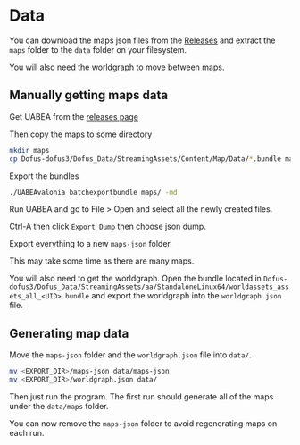 # Data

You can download the maps json files from the [Releases](REDACTED)
and extract the `maps` folder to the `data` folder on your filesystem.

You will also need the worldgraph to move between maps.

## Manually getting maps data

Get UABEA from the [releases page](https://github.com/nesrak1/UABEA/releases)

Then copy the maps to some directory

```bash
mkdir maps
cp Dofus-dofus3/Dofus_Data/StreamingAssets/Content/Map/Data/*.bundle maps/
```

Export the bundles

```bash
./UABEAvalonia batchexportbundle maps/ -md
```

Run UABEA and go to File > Open and select all the newly created files.

Ctrl-A then click `Export Dump` then choose json dump.

Export everything to a new `maps-json` folder.

This may take some time as there are many maps.

You will also need to get the worldgraph. Open the bundle located in
`Dofus-dofus3/Dofus_Data/StreamingAssets/aa/StandaloneLinux64/worldassets_assets_all_<UID>.bundle`
and export the worldgraph into the `worldgraph.json` file.

## Generating map data

Move the `maps-json` folder and the `worldgraph.json` file into `data/`.

```bash
mv <EXPORT_DIR>/maps-json data/maps-json
mv <EXPORT_DIR>/worldgraph.json data/
```

Then just run the program. The first run should generate all of the maps
under the `data/maps` folder.

You can now remove the `maps-json` folder to avoid regenerating maps on each run.

